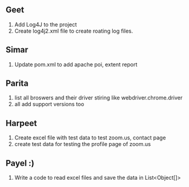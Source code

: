 ## Geet
1. Add Log4J to the project 
2. Create log4j2.xml file to create roating log files.

## Simar 
1. Update pom.xml to add apache poi, extent report

## Parita
1. list all broswers and their driver stiring like webdriver.chrome.driver
2. all add support versions too

## Harpeet
1. Create excel file with test data to test zoom.us, contact page 
2. create test data for testing the profile page of zoom.us

## Payel :)
1. Write a code to read excel files and save the data in List<Object[]>
